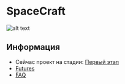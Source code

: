 # SpaceCraft

![alt text](http://vignette2.wikia.nocookie.net/war-among-the-stars/images/6/69/Spacecraft_2_by_ixt_drawing_evolved-d5q1swj.jpg/revision/latest?cb=20130626055821 "Logo Title Text 1")

## Информация

* Сейчас проект на стадии: [Первый этап](https://github.com/vladthelittleone/spacecraft/milestones/%D0%9F%D0%B5%D1%80%D0%B2%D1%8B%D0%B9%20%D1%8D%D1%82%D0%B0%D0%BF.)
* [Futures](https://github.com/vladthelittleone/spacecraft/issues/1)
* [FAQ](https://github.com/vladthelittleone/spacecraft/milestones/FAQ)
